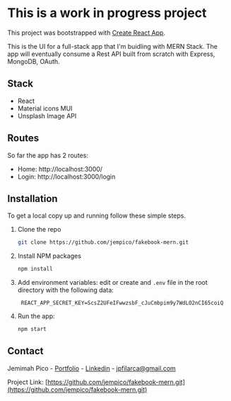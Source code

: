 # This is a work in progress project

This project was bootstrapped with [Create React App](https://github.com/facebook/create-react-app).

This is the UI for a full-stack app that I'm buidling with MERN Stack. The app will eventually consume a Rest API built from scratch with Express, MongoDB, OAuth.

## Stack
- React
- Material icons MUI
- Unsplash Image API


## Routes
So far the app has 2 routes:
- Home: http://localhost:3000/
- Login: http://localhost:3000/login


## Installation

To get a local copy up and running follow these simple steps.

1. Clone the repo
   ```sh
   git clone https://github.com/jempico/fakebook-mern.git
   ```
3. Install NPM packages
   ```sh
   npm install
   ```
4. Add environment variables: edit or create and `.env` file in the root directory with the following data: 
   ```
    REACT_APP_SECRET_KEY=ScsZ2UFeIFwwzsbF_cJuCmbpim9y7WdLO2nCI65coiQ
   ```
5. Run the app: 
   ```sh
   npm start
   ```

## Contact

Jemimah Pico - [Portfolio](https://jempico.com) - [Linkedin](http://linkedin.com/in/jempico) - jpfilarca@gmail.com 

Project Link: [https://github.com/jempico/fakebook-mern.git](https://github.com/jempico/fakebook-mern.git)